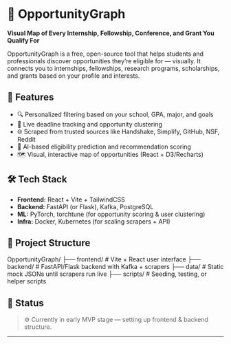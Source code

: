 # 🎯 OpportunityGraph

**Visual Map of Every Internship, Fellowship, Conference, and Grant You Qualify For**

OpportunityGraph is a free, open-source tool that helps students and professionals discover opportunities they’re eligible for — visually. It connects you to internships, fellowships, research programs, scholarships, and grants based on your profile and interests.

## 🚀 Features

- 🔍 Personalized filtering based on your school, GPA, major, and goals  
- 📅 Live deadline tracking and opportunity clustering  
- 🌐 Scraped from trusted sources like Handshake, Simplify, GitHub, NSF, Reddit  
- 🧠 AI-based eligibility prediction and recommendation scoring  
- 🗺️ Visual, interactive map of opportunities (React + D3/Recharts)

## 🛠️ Tech Stack

- **Frontend:** React + Vite + TailwindCSS  
- **Backend:** FastAPI (or Flask), Kafka, PostgreSQL  
- **ML:** PyTorch, torchtune (for opportunity scoring & user clustering)  
- **Infra:** Docker, Kubernetes (for scaling scrapers + API)

## 📂 Project Structure

OpportunityGraph/
├── frontend/ # Vite + React user interface
├── backend/ # FastAPI/Flask backend with Kafka + scrapers
├── data/ # Static mock JSONs until scrapers run live
├── scripts/ # Seeding, testing, or helper scripts


## 📌 Status

> ⚙️ Currently in early MVP stage — setting up frontend & backend structure.

---
